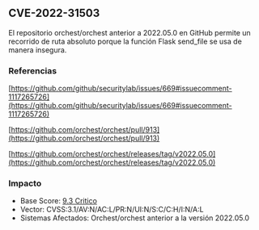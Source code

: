## CVE-2022-31503

El repositorio orchest/orchest anterior a 2022.05.0 en GitHub permite un recorrido de ruta absoluto porque la función Flask send_file se usa de manera insegura.

### Referencias

[https://github.com/github/securitylab/issues/669#issuecomment-1117265726](https://github.com/github/securitylab/issues/669#issuecomment-1117265726)

[https://github.com/orchest/orchest/pull/913](https://github.com/orchest/orchest/pull/913)

[https://github.com/orchest/orchest/releases/tag/v2022.05.0](https://github.com/orchest/orchest/releases/tag/v2022.05.0)

### Impacto

- Base Score: [9.3 Critico](https://nvd.nist.gov/vuln-metrics/cvss/v3-calculator?name=CVE-2022-31503&vector=AV:N/AC:L/PR:N/UI:N/S:C/C:H/I:N/A:L&version=3.1&source=NIST)
- Vector: CVSS:3.1/AV:N/AC:L/PR:N/UI:N/S:C/C:H/I:N/A:L
- Sistemas Afectados: Orchest/orchest anterior a la versión 2022.05.0 
